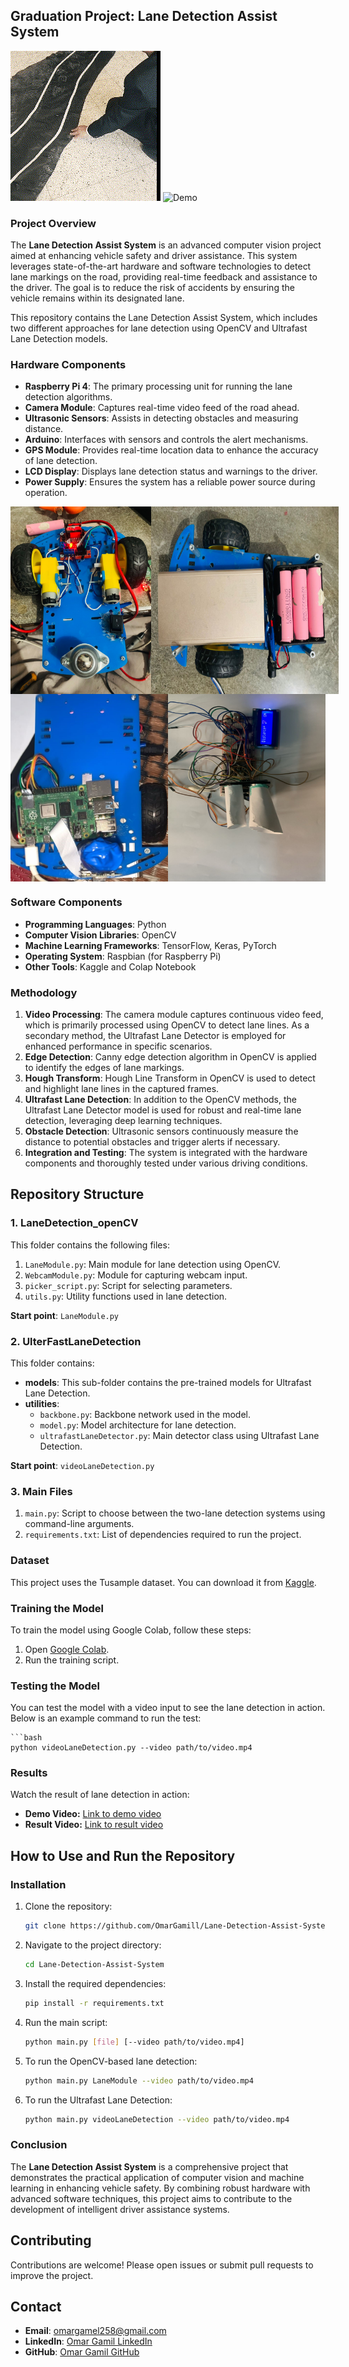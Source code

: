 ## Graduation Project: Lane Detection Assist System

![Lane Detection Example](https://github.com/OmarGamill/Lane-Detection-Assist-System/blob/main/car_fully_system.gif)
![Demo](https://github.com/OmarGamill/Lane-Detection-Assist-System/blob/main/Demo.gif)

### Project Overview
The **Lane Detection Assist System** is an advanced computer vision project aimed at enhancing vehicle safety and driver assistance. This system leverages state-of-the-art hardware and software technologies to detect lane markings on the road, providing real-time feedback and assistance to the driver. The goal is to reduce the risk of accidents by ensuring the vehicle remains within its designated lane.

This repository contains the Lane Detection Assist System, which includes two different approaches for lane detection using OpenCV and Ultrafast Lane Detection models.

### Hardware Components
- **Raspberry Pi 4**: The primary processing unit for running the lane detection algorithms.
- **Camera Module**: Captures real-time video feed of the road ahead.
- **Ultrasonic Sensors**: Assists in detecting obstacles and measuring distance.
- **Arduino**: Interfaces with sensors and controls the alert mechanisms.
- **GPS Module**: Provides real-time location data to enhance the accuracy of lane detection.
- **LCD Display**: Displays lane detection status and warnings to the driver.
- **Power Supply**: Ensures the system has a reliable power source during operation.
<div style="display: flex; justify-content: space-around;">
  <img src="https://github.com/OmarGamill/Lane-Detection-Assist-System/blob/main/images/car_L0.jpg" alt="Lane Detection Example" width="300" height="300"/>
  <img src="https://github.com/OmarGamill/Lane-Detection-Assist-System/blob/main/images/car_L1.jpg" alt="Lane Detection Result"width="300" height="300"/>
</div>

<div style="display: flex; justify-content: space-around;">
  <img src="https://github.com/OmarGamill/Lane-Detection-Assist-System/blob/main/images/car_L2.jpg" alt="Lane Detection Example" width="300" height="300"/>
  <img src="https://github.com/OmarGamill/Lane-Detection-Assist-System/blob/main/images/car_L3.jpg" alt="Lane Detection Result" width="300" height="300"/>
</div>


### Software Components
- **Programming Languages**: Python
- **Computer Vision Libraries**: OpenCV
- **Machine Learning Frameworks**: TensorFlow, Keras, PyTorch
- **Operating System**: Raspbian (for Raspberry Pi)
- **Other Tools**: Kaggle and Colap Notebook

### Methodology
1. **Video Processing**: The camera module captures continuous video feed, which is primarily processed using OpenCV to detect lane lines. As a secondary method, the Ultrafast Lane Detector is employed for enhanced performance in specific scenarios.
2. **Edge Detection**: Canny edge detection algorithm in OpenCV is applied to identify the edges of lane markings.
3. **Hough Transform**: Hough Line Transform in OpenCV is used to detect and highlight lane lines in the captured frames.
4. **Ultrafast Lane Detection**: In addition to the OpenCV methods, the Ultrafast Lane Detector model is used for robust and real-time lane detection, leveraging deep learning techniques.
5. **Obstacle Detection**: Ultrasonic sensors continuously measure the distance to potential obstacles and trigger alerts if necessary.
6. **Integration and Testing**: The system is integrated with the hardware components and thoroughly tested under various driving conditions.

## Repository Structure

### 1. LaneDetection_openCV

This folder contains the following files:

1. `LaneModule.py`: Main module for lane detection using OpenCV.
2. `WebcamModule.py`: Module for capturing webcam input.
3. `picker_script.py`: Script for selecting parameters.
4. `utils.py`: Utility functions used in lane detection.

**Start point**: `LaneModule.py`

### 2. UlterFastLaneDetection

This folder contains:

- **models**: This sub-folder contains the pre-trained models for Ultrafast Lane Detection.
- **utilities**:
  - `backbone.py`: Backbone network used in the model.
  - `model.py`: Model architecture for lane detection.
  - `ultrafastLaneDetector.py`: Main detector class using Ultrafast Lane Detection.

**Start point**: `videoLaneDetection.py`

### 3. Main Files

1. `main.py`: Script to choose between the two-lane detection systems using command-line arguments.
2. `requirements.txt`: List of dependencies required to run the project.

### Dataset

This project uses the Tusample dataset. You can download it from [Kaggle](https://www.kaggle.com/datasets/manideep1108/tusimple).

### Training the Model

To train the model using Google Colab, follow these steps:

1. Open [Google Colab](https://colab.research.google.com/drive/1FACfF5yCfwlddUy5ZHfInZ4Wqf5xgkkF?usp=sharing).
2. Run the training script.

### Testing the Model

You can test the model with a video input to see the lane detection in action. Below is an example command to run the test:

    ```bash
    python videoLaneDetection.py --video path/to/video.mp4

### Results

Watch the result of lane detection in action:

- **Demo Video:** [Link to demo video](https://drive.google.com/file/d/1nqunV3IaRufQ2DzsFlCOwpjJOagzz_Gl/view?usp=sharing)
- **Result Video:** [Link to result video](https://drive.google.com/file/d/192FndntNAXjbCHP1dH7iQlgtS830WMG7/view?usp=sharing)

## How to Use and Run the Repository

### Installation

1. Clone the repository:
   ```bash
   git clone https://github.com/OmarGamill/Lane-Detection-Assist-System.git

2. Navigate to the project directory:
    ```bash
    cd Lane-Detection-Assist-System
    
3. Install the required dependencies:
   ```bash
   pip install -r requirements.txt

4. Run the main script:
   ```bash
   python main.py [file] [--video path/to/video.mp4]
   
5. To run the OpenCV-based lane detection:
   ```bash
   python main.py LaneModule --video path/to/video.mp4
   
6. To run the Ultrafast Lane Detection:
   ```bash
   python main.py videoLaneDetection --video path/to/video.mp4
   

### Conclusion
The **Lane Detection Assist System** is a comprehensive project that demonstrates the practical application of computer vision and machine learning in enhancing vehicle safety. By combining robust hardware with advanced software techniques, this project aims to contribute to the development of intelligent driver assistance systems.

## Contributing

Contributions are welcome! Please open issues or submit pull requests to improve the project.

## Contact
- **Email**: omargamel258@gmail.com
- **LinkedIn**: [Omar Gamil LinkedIn](https://www.linkedin.com/in/omar-gamel-8628531b3/)
- **GitHub**: [Omar Gamil GitHub](https://github.com/OmarGamill)
